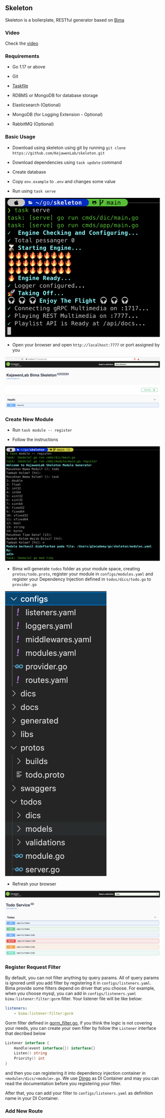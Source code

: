 ## Skeleton

Skeleton is a boilerplate, RESTful generator based on [Bima](https://github.com/KejawenLab/bima)

### Video

Check the [video](https://www.youtube.com/watch?v=zZPpDizZGIM)

### Requirements

- Go 1.17 or above

- Git

- [Taskfile](taskfile.dev)

- RDBMS or MongoDB for database storage

- Elasticsearch (Optional)

- MongoDB (for Logging Extension - Optional)

- RabbitMQ (Optional)

### Basic Usage

- Download using skeleton using git by running `git clone https://github.com/KejawenLab/skeleton.git`

- Download dependencies using `task update` command

- Create database

- Copy `env.example` to `.env` and changes some value

- Run using `task serve`

![Default Empty](assets/imgs/empty-run.png)

- Open your browser and open `http://localhost:7777` or port assigned by you

![Swagger](assets/imgs/empty-swagger.png)

### Create New Module

- Run `task module -- register`

- Follow the instructions 

![Module Register](assets/imgs/module-register.png)

- Bima will generate `todos` folder as your module space, creating `protos/todo.proto`, register your module in `configs/modules.yaml` and register your Dependency Injection defined in `todos/dics/todo.go` to `provider.go`

![Module Structure](assets/imgs/module-structure.png)

- Refresh your browser

![Module Swagger](assets/imgs/module-swagger.png)

### Register Request Filter

By default, you can not filter anything by query params. All of query params is ignored until you add filter by registering it in `configs/listeners.yaml`. Bima provide some filters depend on driver that you choose. For example, when you choose mysql, you can add in `configs/listeners.yaml` `bima:listener:filter:gorm` filter. Your listener file will be like below:

```yaml
listeners:
    - bima:listener:filter:gorm

```

Gorm filter defined in [gorm_filter.go](https://github.com/KejawenLab/bima/blob/main/listeners/paginations/gorm_filter.go), if you think the logic is not covering your needs, you can create your own filter by follow the `Listener` interface that decribed below

```go
Listener interface {
    Handle(event interface{}) interface{}
    Listen() string
    Priority() int
}
```

and then you can registering it into dependency injection container in `<module>/dics/<module>.go`. We use [Dingo](https://github.com/sarulabs/dingo) as DI Container and may you can read the documentation before you registering your filter.


After that, you can add your filter to `configs/listeners.yaml` as definition name in your DI Container.

### Add New Route
